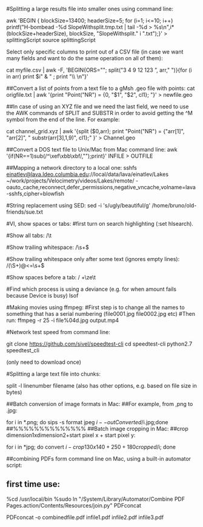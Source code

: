 #Splitting a large results file into smaller ones using command line:

awk 'BEGIN { blockSize=13400; headerSize=5; 
    for (i=1; i<=10; i++) printf("H-bombead -%d SlopeWithsplit.tmp.txt | tail -%d > %s\n",i*(blockSize+headerSize), blockSize, "SlopeWithsplit." i ".txt");}' > splittingScript
source splittingScript


Select only specific columns to print out of a CSV file (in case we want many fields and want to do the same operation on all of them):

cat myfile.csv | awk -F, 'BEGIN{ORS=""; split("3 4 9 12 123 ”, arr," ")}{for (i in arr) print $i" & " ; print "\\\\ \n"}'

##Convert a list of points from a text file to a gMsh .geo file with points:
cat origfile.txt | awk '{print "Point("NR") = {0, "$1", "$2", cl1}; "}' > newfile.geo

##In case of using an XYZ file and we need the last field, we need to use 
the AWK commands of SPLIT and SUBSTR in order to avoid getting the ^M symbol 
from the end of the line. For example:

cat channel_grid.xyz | awk '{split ($0,arr); print "Point("NR") = {"arr[1]", "arr[2]", " substr(arr[3],1,9)", cl1};" }' > Channel.geo

##Convert a DOS text file to Unix/Mac from Mac command line:
awk '{if(NR==1)sub(/^\xef\xbb\xbf/,"");print}' INFILE > OUTFILE

##Mapping a network directory to a local one:
sshfs einatlev@lava.ldeo.columbia.edu://local/data/lava/einatlev/Lakes ~/work/projects/Velocimetry/videos/Lakes/remote/  -oauto_cache,reconnect,defer_permissions,negative_vncache,volname=lava-sshfs,cipher=blowfish

#String replacement using SED:
sed -i 's/ugly/beautiful/g' /home/bruno/old-friends/sue.txt


#VI, show spaces or tabs:
#first turn on search highlighting (:set hlsearch).

#Show all tabs:
/\t

#Show trailing whitespace:
/\s\+$

#Show trailing whitespace only after some text (ignores empty lines):
/\(\S\+\)\@<=\s\+$

#Show spaces before a tab:
/ \+\ze\t

#Find which process is using a deviance (e.g. for when amount fails because Device is busy)
lsof <path do device>




#Making movies using ffmpeg:
#First step is to change all the names to something that has a serial numbering (file0001.jpg file0002.jpg etc)
#Then run: 
ffmpeg -r 25 -i file%04d.jpg  output.mp4

#Network test speed from command line:

git clone https://github.com/sivel/speedtest-cli
cd speedtest-cli 
python2.7 speedtest_cli

(only need to download once)

#Splitting a large text file into chunks:

split -l linenumber filename
(also has other options, e.g. based on file size in bytes)


##Batch conversion of image formats in Mac:
##For example, from ,png to .jpg:

for i in *.png; do sips -s format jpeg $i --out Converted/$i.jpg;done
##%%%%%%%%%%%%%%
##Batch image cropping in Mac:
##crop dimension1xdimension2+start pixel x + start pixel y:

for i in *jpg; do convert $i -crop 130x140+250+180 cropped/$i; done

##combining PDFs form command line on Mac, using a built-in automator script:
## first time use: 
%cd /usr/local/bin
%sudo ln "/System/Library/Automator/Combine PDF Pages.action/Contents/Resources/join.py" PDFconcat

PDFconcat -o combinedfile.pdf infile1.pdf infile2.pdf infile3.pdf


